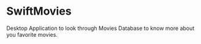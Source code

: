 # SwiftMovies
Desktop Application to look through Movies Database to know more about you favorite movies.
